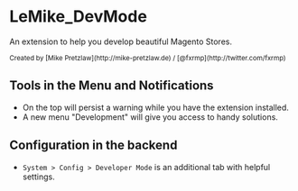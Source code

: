# LeMike_DevMode

An extension to help you develop beautiful Magento Stores.

<small>
    Created by [Mike Pretzlaw](http://mike-pretzlaw.de) / [@fxrmp](http://twitter.com/fxrmp)
</small>


## Tools in the Menu and Notifications

- On the top will persist a warning while you have the extension installed.
- A new menu "Development" will give you access to handy solutions.


## Configuration in the backend

- `System > Config > Developer Mode` is an additional tab with helpful settings.
